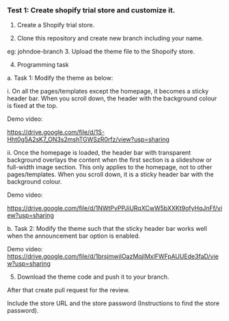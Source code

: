### Test 1: Create shopify trial store and customize it.

1. Create a Shopify trial store.

2. Clone this repository and create new branch including your name.

eg: johndoe-branch
3. Upload the theme file to the Shopoify store.

4. Programming task

a. Task 1: Modify the theme as below:

i. On all the pages/templates except the homepage, it becomes a sticky header bar. When you scroll down, the header with the background colour is fixed at the top.

Demo video:

https://drive.google.com/file/d/1S-Hht0g5A2sK7_ON3s2mshTGWSzR0rfz/view?usp=sharing

ii. Once the homepage is loaded, the header bar with transparent background overlays the content when the first section is a slideshow or full-width image section. This only applies to the homepage, not to other pages/templates. When you scroll down, it is a sticky header bar with the background colour.

Demo video:

https://drive.google.com/file/d/1NWtPvPPJiURqXCwW5bXXKt9ofyHqJnFf/view?usp=sharing

b. Task 2: Modify the theme such that the sticky header bar works well when the announcement bar option is enabled.

Demo video:
https://drive.google.com/file/d/1brsjmwjIOazMqjlMxlFWFpAUUEde3faD/view?usp=sharing

5. Download the theme code and push it to your branch. 

After that create pull request for the review.

Include the store URL and the store password (Instructions to find the store password).

